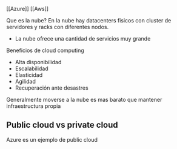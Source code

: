 [[Azure]]
[[Aws]]

Que es la nube?
En la nube hay datacenters fisicos con cluster de servidores y racks con diferentes nodos.
- La nube ofrece una cantidad de servicios muy grande

Beneficios de cloud computing
- Alta disponibilidad
- Escalabilidad
- Elasticidad
- Agilidad
- Recuperación ante desastres

Generalmente moverse a la nube es mas barato que mantener infraestructura propia

## Public cloud vs private cloud

Azure es un ejemplo de public cloud